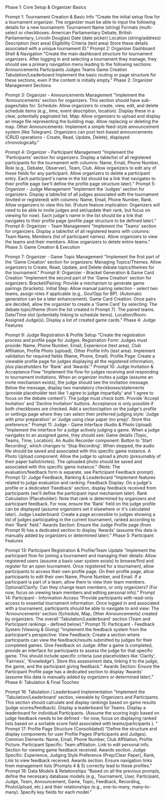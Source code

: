Phase 1: Core Setup & Organizer Basics

Prompt 1: Tournament Creation & Basic Info
"Create the initial setup flow for a tournament organizer. The organizer must be able to input the following details for a new tournament:
Tournament Name (string)
Formats (multi-select or checkboxes: American Parliamentary Debate, British Parliamentary, Lincoln Douglas)
Date (date picker)
Location (string/address)
Description (text area)
Eligibility Criteria (text area)
Store these details associated with a unique tournament ID."
Prompt 2: Organizer Dashboard Shell & Navigation
"Create the main dashboard structure for tournament organizers. After logging in and selecting a tournament they manage, they should see a primary navigation menu leading to the following sections:
Announcements
Participants
Judges
Teams
Game Creation
Tabulation/Leaderboard
Implement the basic routing or page structure for these sections, even if the content is initially empty."
Phase 2: Organizer Management Sections

Prompt 3: Organizer - Announcements Management
"Implement the 'Announcements' section for organizers. This section should have sub-pages/tabs for:
Schedule: Allow organizers to create, view, edit, and delete schedule items (e.g., time, event description, location). Display these in a clear, potentially paginated list.
Map: Allow organizers to upload and display an image file representing the building map. Allow replacing or deleting the map.
Other Announcements: Implement a simple feed-style announcement system (like Telegram). Organizers can post text-based announcements (CRUD operations - Create, Read, Update, Delete), displayed chronologically."



Prompt 4: Organizer - Participant Management
"Implement the 'Participants' section for organizers.
Display a table/list of all registered participants for the tournament with columns: Name, Email, Phone Number, Role (e.g., Debater, Observer), Team, Club.
Allow organizers to edit any of these fields for any participant.
Allow organizers to delete a participant entry.
Each participant's name in the list should be a link that navigates to their profile page (we'll define the profile page structure later)."
Prompt 5: Organizer - Judge Management
"Implement the 'Judges' section for organizers.
Display a table/list of all judges associated with the tournament (invited or registered) with columns: Name, Email, Phone Number, Rank.
Allow organizers to view this list.
(Future feature implication: Organizers will need to be able to invite judges and set/update their rank, but focus on viewing for now).
Each judge's name in the list should be a link that navigates to their profile page (profile page structure to be defined later)."
Prompt 6: Organizer - Team Management
"Implement the 'Teams' section for organizers.
Display a table/list of all registered teams with columns: Team Name, Members (list of participant names).
Allow organizers to view the teams and their members.
Allow organizers to delete entire teams."
Phase 3: Game Creation & Execution

Prompt 7: Organizer - Game Topic Management
"Implement the first part of the 'Game Creation' section for organizers: Managing Topics/Themes.
Allow organizers to Create, Read, Update, and Delete debate topics/themes for the tournament."
Prompt 8: Organizer - Bracket Generation & Game Card Creation
"Implement the second part of the 'Game Creation' section for organizers:
Bracket/Pairing: Provide a mechanism to generate game pairings (brackets). Initial Step: Allow manual pairing selection - select two teams, assign roles if applicable (e.g., Gov/Opp for BP). (Automatic generation can be a later enhancement).
Game Card Creation: Once pairs are decided, allow the organizer to create a 'Game Card' by selecting:
The debate topic/theme (from the list created in Prompt 7).
The paired teams.
Date/Time slot (potentially linking to schedule items).
Location/Room.
Assigned Judge(s).
Display a list of created game cards."
Phase 4: Judge Features

Prompt 9: Judge Registration & Profile Setup
"Create the registration process and profile page for Judges.
Registration Form: Judges must provide: Name, Phone Number, Email, Experience (text area), Club Affiliation, Profile Photo (upload), Other Profile Info (text area). Implement validation for required fields (Name, Phone, Email).
Profile Page: Create a viewable profile page for judges displaying all the registered information, plus placeholders for 'Rank' and 'Awards'."
Prompt 10: Judge Invitation & Acceptance Flow
"Implement the flow for judges receiving and responding to tournament invitations.
When an organizer invites a judge (assume an invite mechanism exists), the judge should see the invitation message.
Below the message, display two mandatory checkboxes/statements (provide placeholder text like 'I agree to judge impartially' and 'I agree to focus on the debate content'). The judge must check both.
Provide 'Accept Invitation' and 'Decline Invitation' buttons. Acceptance is only possible if both checkboxes are checked.
Add a section/option on the judge's profile or settings page where they can select their preferred judging style: 'Judge with prior preparation' or 'Judge using clear paper (no prep)'. Store this preference."
Prompt 11: Judge - Game Interface (Audio & Photo Upload)
"Implement the interface for a judge actively judging a game. When a judge navigates to an assigned game, they should see:
Game details (Topic, Teams, Time, Location).
An Audio Recorder component: Button to 'Start Recording', which changes to 'Stop Recording'. When stopped, the audio file should be saved and associated with this specific game instance.
A Photo Upload component: Allow the judge to upload a photo (presumably of their paper ballot/notes). The uploaded photo should be saved and associated with this specific game instance."
(Note: The evaluation/feedback form is separate, see Participant Feedback prompt).
Prompt 12: Judge Feedback, Ranking & Leaderboard
"Implement features related to judge evaluation and ranking:
Feedback Display: On a judge's profile or a dedicated 'Feedback' section, display feedback received from participants (we'll define the participant input mechanism later).
Rank Calculation (Placeholder): Note that rank is determined by organizers and participant feedback. For now, ensure the 'Rank' field on the judge profile can be displayed (assume organizers set it elsewhere or it's calculated later).
Judge Leaderboard: Create a page accessible to judges showing a list of judges participating in the current tournament, ranked according to their 'Rank' field."
Awards Section: Ensure the Judge Profile page (from Prompt 9) has a dedicated section to display 'Awards' (assume this data is manually added by organizers or determined later)."
Phase 5: Participant Features

Prompt 13: Participant Registration & Profile/Team Update
"Implement the participant flow for joining a tournament and managing their details:
Allow registered users (assume a basic user system exists) to browse/find and register for an open tournament.
Once registered for a tournament, allow participants to access their own profile page.
On their profile page, allow participants to edit their own Name, Phone Number, and Email.
If a participant is part of a team, allow them to view their team members. Optional/Clarify: Can they change team members, or only organizers? (For now, focus on viewing team members and editing personal info)."
Prompt 14: Participant - Information Access
"Provide participants with read-only access to essential tournament information. Once logged in and associated with a tournament, participants should be able to navigate to and view:
The 'Announcements' section (Schedule, Map, Other Announcements) created by organizers.
The overall 'Tabulation/Leaderboard' section (Team and Participant rankings - defined below)."
Prompt 15: Participant - Feedback System (Viewing & Giving)
"Implement the feedback system from the participant's perspective:
View Feedback: Create a section where participants can view the feedback/results submitted by judges for their completed games.
Give Feedback on Judge: After a game is completed, provide an interface for participants to assess the judge for that specific game. This should include specific criteria (use placeholders like 'Clarity', 'Fairness', 'Knowledge'). Store this assessment data, linking it to the judge, the game, and the participant giving feedback."
Awards Section: Ensure the Participant Profile page has a dedicated section to display 'Awards' (assume this data is manually added by organizers or determined later)."
Phase 6: Tabulation & Final Touches

Prompt 16: Tabulation / Leaderboard Implementation
"Implement the 'Tabulation/Leaderboard' section, viewable by Organizers and Participants.
This section should calculate and display rankings based on game results (judge scores/feedback).
Display a leaderboard for Teams.
Display a leaderboard for individual Participants.
(Assume the scoring logic based on judge feedback needs to be defined - for now, focus on displaying ranked lists based on a sortable score field associated with teams/participants ). "
Prompt 17: Profile Page Structure (Consolidated)
"Define the structure and display components for user Profile Pages (Participants and Judges).
Common Elements: Name, Email, Phone Number, Club Affiliation, Profile Picture.
Participant Specific: Team affiliation. Link to edit personal info. Section for viewing game feedback received. Awards section.
Judge Specific: Experience, Judging Style Preference (Prep/Clear Paper), Rank, Link to view feedback received. Awards section.
Ensure navigation links from management lists (Prompts 4 & 5) correctly lead to these profiles."
Prompt 18: Data Models & Relationships
"Based on all the previous prompts, define the necessary database models (e.g., Tournament, User, Participant, Judge, Team, Announcement, Game, Topic, Feedback, Recording, PhotoUpload, etc.) and their relationships (e.g., one-to-many, many-to-many). Specify key fields for each model."